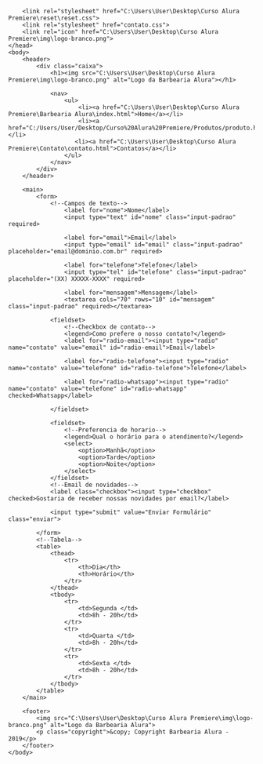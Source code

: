 <!DOCTYPE html>
<html lang="pt-br">
    <meta charset="UTF-8">
        <title>Contato - Barbearia Alura</title>

        <link rel="stylesheet" href="C:\Users\User\Desktop\Curso Alura Premiere\reset\reset.css">
        <link rel="stylesheet" href="contato.css">
        <link rel="icon" href="C:\Users\User\Desktop\Curso Alura Premiere\img\logo-branco.png">
    </head>
    <body>
        <header>
            <div class="caixa">
                <h1><img src="C:\Users\User\Desktop\Curso Alura Premiere\img\logo-branco.png" alt="Logo da Barbearia Alura"></h1>

                <nav>
                    <ul>
                        <li><a href="C:\Users\User\Desktop\Curso Alura Premiere\Barbearia Alura\index.html">Home</a></li>
                        <li><a href="C:/Users/User/Desktop/Curso%20Alura%20Premiere/Produtos/produto.html">Produtos</a></li>
                       <li><a href="C:\Users\User\Desktop\Curso Alura Premiere\Contato\contato.html">Contatos</a></li>
                    </ul>
                </nav>
            </div>
        </header>
        
        <main>
            <form>
                <!--Campos de texto-->
                    <label for="nome">Nome</label>
                    <input type="text" id="nome" class="input-padrao" required>

                    <label for="email">Email</label>
                    <input type="email" id="email" class="input-padrao" placeholder="email@dominio.com.br" required>

                    <label for="telefone">Telefone</label>
                    <input type="tel" id="telefone" class="input-padrao" placeholder="(XX) XXXXX-XXXX" required>

                    <label for="mensagem">Mensagem</label>
                    <textarea cols="70" rows="10" id="mensagem" class="input-padrao" required></textarea>

                <fieldset>
                    <!--Checkbox de contato-->
                    <legend>Como prefere o nosso contato?</legend>
                    <label for="radio-email"><input type="radio" name="contato" value="email" id="radio-email">Email</label>

                    <label for="radio-telefone"><input type="radio" name="contato" value="telefone" id="radio-telefone">Telefone</label>

                    <label for="radio-whatsapp"><input type="radio" name="contato" value="telefone" id="radio-whatsapp" checked>Whatsapp</label>
                    
                </fieldset>

                <fieldset>
                    <!--Preferencia de horario-->
                    <legend>Qual o horário para o atendimento?</legend>
                    <select>
                        <option>Manhã</option>
                        <option>Tarde</option>
                        <option>Noite</option>
                    </select>
                </fieldset>
                <!--Email de novidades-->
                <label class="checkbox"><input type="checkbox" checked>Gostaria de receber nossas novidades por email?</label>

                <input type="submit" value="Enviar Formulário" class="enviar">

            </form>
            <!--Tabela-->
            <table>
                <thead>
                    <tr>
                        <th>Dia</th>
                        <th>Horário</th>
                    </tr>
                </thead>
                <tbody>
                    <tr>
                        <td>Segunda </td>
                        <td>8h - 20h</td>
                    </tr>
                    <tr>
                        <td>Quarta </td>
                        <td>8h - 20h</td>
                    </tr>
                    <tr>
                        <td>Sexta </td>
                        <td>8h - 20h</td>
                    </tr>
                </tbody>
            </table>
        </main>

        <footer>
            <img src="C:\Users\User\Desktop\Curso Alura Premiere\img\logo-branco.png" alt="Logo da Barbearia Alura">
            <p class="copyright">&copy; Copyright Barbearia Alura - 2019</p>
        </footer>
    </body>

</html>